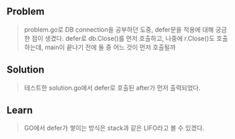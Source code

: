 ## Problem

> problem.go로 DB connection을 공부하던 도중,
defer문을 적용에 대해 궁금한 점이 생겼다.
defer로 db.Close()를 먼저 호출하고, 나중에 r.Close()도 호출하는데,
main이 끝나기 전에 둘 중 어느 것이 먼저 호출될까

## Solution

> 테스트한 solution.go에서 
defer로 호출된 after가 먼저 출력되었다.

## Learn

> GO에서 defer가 쌓이는 방식은 stack과 같은 LIFO라고 볼 수 있겠다.

